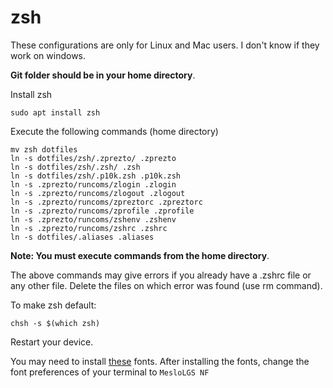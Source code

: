 # zsh

These configurations are only for Linux and Mac users. I don't know if they work on windows.

**Git folder should be in your home directory**.

Install zsh
```
sudo apt install zsh
```

Execute the following commands (home directory)
```
mv zsh dotfiles
ln -s dotfiles/zsh/.zprezto/ .zprezto
ln -s dotfiles/zsh/.zsh/ .zsh
ln -s dotfiles/zsh/.p10k.zsh .p10k.zsh
ln -s .zprezto/runcoms/zlogin .zlogin
ln -s .zprezto/runcoms/zlogout .zlogout
ln -s .zprezto/runcoms/zpreztorc .zpreztorc
ln -s .zprezto/runcoms/zprofile .zprofile
ln -s .zprezto/runcoms/zshenv .zshenv
ln -s .zprezto/runcoms/zshrc .zshrc
ln -s dotfiles/.aliases .aliases
```
**Note: You must execute commands from the home directory**.

The above commands may give errors if you already have a .zshrc file or any other file. Delete the files on which error was found (use rm command).


To make zsh default:
```
chsh -s $(which zsh)
```
Restart your device.


You may need to install [these](https://github.com/romkatv/powerlevel10k#meslo-nerd-font-patched-for-powerlevel10k) fonts. After installing the fonts, change the font preferences of your terminal to `MesloLGS NF`

